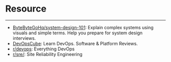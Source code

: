 # Resource
---

- [ByteByteGoHq/system-design-101](https://github.com/ByteByteGoHq/system-design-101): Explain complex systems using visuals and simple terms. Help you prepare for system design interviews.
- [DevOpsCube](https://devopscube.com/): Learn DevOps. Software & Platform Reviews.
- [r/devops](https://www.reddit.com/r/devops/): Everything DevOps
- [r/sre/](https://www.reddit.com/r/sre): Site Reliability Engineering
